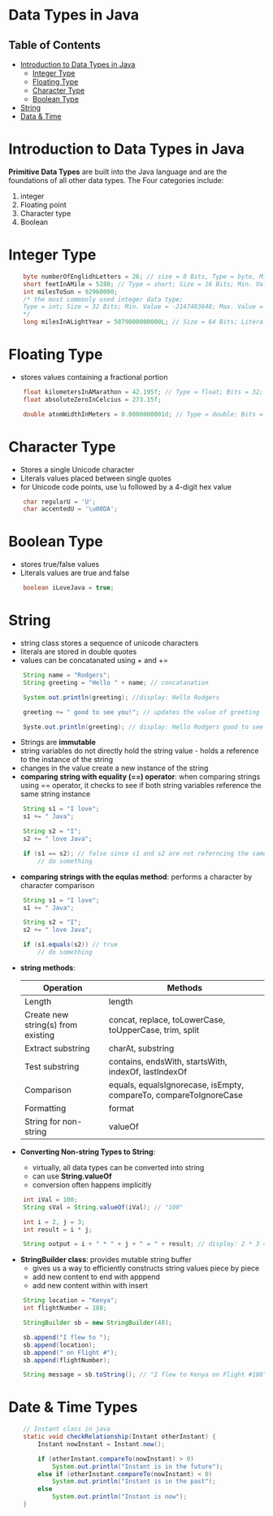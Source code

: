 # Data Types in Java

## Table of Contents
- [Introduction to Data Types in Java](#Introduction-to-Data-Types-in-Java)
    - [Integer Type](#Integer-Type)
    - [Floating Type](#Floating-Type)
    - [Character Type](#Character-Type)
    - [Boolean Type](#Boolean-Type)
- [String](#String)
- [Data & Time](#Date-&-Time-Types)

# Introduction to Data Types in Java
__Primitive Data Types__ are built into the Java language and are the foundations of all other data types. The Four categories include:
1. integer
2. Floating point
3. Character type
4. Boolean

# Integer Type
```java
    byte numberOfEnglidhLetters = 26; // size = 8 Bits, Type = byte, Min Value = -128, Max. Value = 127
    short feetInAMile = 5280; // Type = short; Size = 16 Bits; Min. Value = -32768, Max. Value = 32768
    int milesToSun = 92960000; 
    /* the most commonly used integer data type; 
    Type = int; Size = 32 Bits; Min. Value = -2147483648; Max. Value = 2147483647
    */
    long milesInALightYear = 5879000000000L; // Size = 64 Bits; Literal Form = OL
```
# Floating Type
* stores values containing a fractional portion
```java
    float kilometersInAMarathon = 42.195f; // Type = float; Bits = 32; Literal Form = O.OF
    float absoluteZeroInCelcius = 273.15f;

    double atomWidthInMeters = 0.0000000001d; // Type = double; Bits = 64; Literal Form = 0.0 or 0.0d
```

# Character Type
* Stores a single Unicode character
* Literals values placed between single quotes
* for Unicode code points, use \u followed by a 4-digit hex value
```java
    char regularU = 'U';
    char accentedU = '\u00DA';
```
# Boolean Type
* stores true/false values
* Literals values are true and false
```java
    boolean iLoveJava = true;
```

# String
* string class stores a sequence of unicode characters
* literals are stored in double quotes
* values can be concatanated using + and +=

```java
    String name = "Rodgers";
    String greeting = "Hello " + name; // concatanation

    System.out.println(greeting); //display: Hello Rodgers

    greeting += " good to see you!"; // updates the value of greeting

    Syste.out.println(greeting); // display: Hello Rodgers good to see you!
```
* Strings are __immutable__
* string variables do not directly hold the string value - holds a reference to the instance of the string
* changes in the value create a new instance of the string
* __comparing string with equality (==) operator__: when comparing strings using == operator, it checks to see if both string variables reference the same string instance
```java
    String s1 = "I love";
    s1 += " Java";

    String s2 = "I";
    s2 += " love Java";

    if (s1 == s2); // false since s1 and s2 are not referncing the same instance
        // do something
```
* __comparing strings with the equlas method__: performs a character by character comparison
```java
    String s1 = "I love";
    s1 += " Java";

    String s2 = "I";
    s2 += " love Java";

    if (s1.equals(s2)) // true
        // do something
```
* __string methods__:

    Operation|Methods|
    ---------|------------------
    Length|length
    Create new string(s) from existing | concat, replace, toLowerCase, toUpperCase, trim, split
    Extract substring | charAt, substring
    Test substring | contains, endsWith, startsWith, indexOf, lastIndexOf
    Comparison | equals, equalsIgnorecase, isEmpty, compareTo, compareToIgnoreCase
    Formatting | format
    String for non-string | valueOf

* __Converting Non-string Types to String__:
    * virtually, all data types can be converted into string
    * can use __String.valueOf__
    * conversion often happens implicitly

```java
    int iVal = 100;
    String sVal = String.valueOf(iVal); // "100"

    int i = 2, j = 3;
    int result = i * j;

    String output = i + " * " + j + " = " + result; // display: 2 * 3 = 6
```
* __StringBuilder class__: provides mutable string buffer
    * gives us a way to efficiently constructs string values piece by piece
    * add new content to end with apppend
    * add new content within with insert

```java
    String location = "Kenya";
    int flightNumber = 188;

    StringBuilder sb = new StringBuilder(40);

    sb.append("I flew to ");
    sb.append(location);
    sb.append(" on Flight #");
    sb.append(flightNumber);

    String message = sb.toString(); // "I flew to Kenya on Flight #188"
```

# Date & Time Types
```java
    // Instant class in java
    static void checkRelationship(Instant otherInstant) {
        Instant nowInstant = Instant.now();

        if (otherInstant.compareTo(nowInstant) > 0)
            System.out.println("Instant is in the future");
        else if (otherInstant.compareTo(nowInstant) < 0)
            System.out.println("Instant is in the past");
        else
            System.out.println("Instant is now");
    }
```